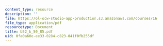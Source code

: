 ```yaml
---
content_type: resource
description: ''
file: https://ol-ocw-studio-app-production.s3.amazonaws.com/courses/16-885j-aircraft-systems-engineering-fall-2004/0fa0a60eee330284c823041f0fb255df_b52_b_50_85.pdf
file_type: application/pdf
resourcetype: Document
title: b52_b_50_85.pdf
uid: 0fa0a60e-ee33-0284-c823-041f0fb255df
---
```

